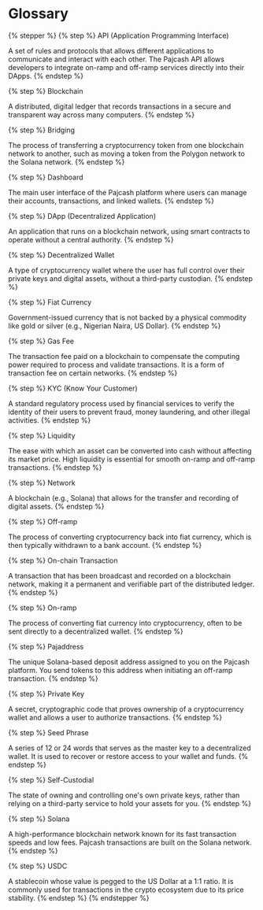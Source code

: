 # Glossary

{% stepper %}
{% step %}
API (Application Programming Interface)

A set of rules and protocols that allows different applications to communicate and interact with each other. The Pajcash API allows developers to integrate on-ramp and off-ramp services directly into their DApps.
{% endstep %}

{% step %}
Blockchain

A distributed, digital ledger that records transactions in a secure and transparent way across many computers.
{% endstep %}

{% step %}
Bridging

The process of transferring a cryptocurrency token from one blockchain network to another, such as moving a token from the Polygon network to the Solana network.
{% endstep %}

{% step %}
Dashboard

The main user interface of the Pajcash platform where users can manage their accounts, transactions, and linked wallets.
{% endstep %}

{% step %}
DApp (Decentralized Application)

An application that runs on a blockchain network, using smart contracts to operate without a central authority.
{% endstep %}

{% step %}
Decentralized Wallet

A type of cryptocurrency wallet where the user has full control over their private keys and digital assets, without a third-party custodian.
{% endstep %}

{% step %}
Fiat Currency

Government-issued currency that is not backed by a physical commodity like gold or silver (e.g., Nigerian Naira, US Dollar).
{% endstep %}

{% step %}
Gas Fee

The transaction fee paid on a blockchain to compensate the computing power required to process and validate transactions. It is a form of transaction fee on certain networks.
{% endstep %}

{% step %}
KYC (Know Your Customer)

A standard regulatory process used by financial services to verify the identity of their users to prevent fraud, money laundering, and other illegal activities.
{% endstep %}

{% step %}
Liquidity

The ease with which an asset can be converted into cash without affecting its market price. High liquidity is essential for smooth on-ramp and off-ramp transactions.
{% endstep %}

{% step %}
Network

A blockchain (e.g., Solana) that allows for the transfer and recording of digital assets.
{% endstep %}

{% step %}
Off-ramp

The process of converting cryptocurrency back into fiat currency, which is then typically withdrawn to a bank account.
{% endstep %}

{% step %}
On-chain Transaction

A transaction that has been broadcast and recorded on a blockchain network, making it a permanent and verifiable part of the distributed ledger.
{% endstep %}

{% step %}
On-ramp

The process of converting fiat currency into cryptocurrency, often to be sent directly to a decentralized wallet.
{% endstep %}

{% step %}
Pajaddress

The unique Solana-based deposit address assigned to you on the Pajcash platform. You send tokens to this address when initiating an off-ramp transaction.
{% endstep %}

{% step %}
Private Key

A secret, cryptographic code that proves ownership of a cryptocurrency wallet and allows a user to authorize transactions.
{% endstep %}

{% step %}
Seed Phrase

A series of 12 or 24 words that serves as the master key to a decentralized wallet. It is used to recover or restore access to your wallet and funds.
{% endstep %}

{% step %}
Self-Custodial

The state of owning and controlling one's own private keys, rather than relying on a third-party service to hold your assets for you.
{% endstep %}

{% step %}
Solana

A high-performance blockchain network known for its fast transaction speeds and low fees. Pajcash transactions are built on the Solana network.
{% endstep %}

{% step %}
USDC

A stablecoin whose value is pegged to the US Dollar at a 1:1 ratio. It is commonly used for transactions in the crypto ecosystem due to its price stability.
{% endstep %}
{% endstepper %}

